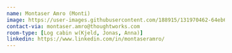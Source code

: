```yaml
---
name: Montaser Amro (Monti)
image: https://user-images.githubusercontent.com/188915/131970462-64eb60a5-0ade-4622-afa1-70f1bbe9398e.jpg
contact-via: montaser.amro@thoughtworks.com
room-type: [Log cabin w(Kjeld, Jonas, Anna)]
linkedin: https://www.linkedin.com/in/montaseramro/
---
```

